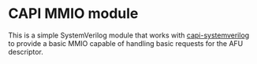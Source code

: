 # CAPI MMIO module

This is a simple SystemVerilog module that works with [capi-systemverilog](https://github.com/KennethWilke/capi-systemverilog) to provide a basic MMIO capable of handling basic requests for the AFU descriptor.
